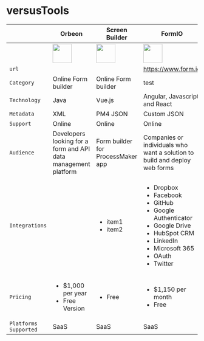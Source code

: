 # versusTools

|| Orbeon | Screen Builder | FormIO|
|--| --- | --- | --|
||<img src="https://a.fsdn.com/allura/s/orbeon-forms/icon?1606159310?&w=90" width="50px" height="">|<img src="https://avatars.githubusercontent.com/u/12500880?s=200&v=4" width="50px" height="50px">|<img src="https://a.fsdn.com/allura/s/form-io/icon?1663371722?&w=180" width="50px" height="50px">|
|`url`|  | | https://www.form.io|
|`Category`|Online Form builder |  Online Form builder|test|
|`Technology`|Java| Vue.js |Angular, Javascript, and React|
|`Metadata`|XML | PM4 JSON|Custom JSON|
|`Support`|Online | Online| Online|
|`Audience`|Developers looking for a form and API data management platform | Form builder for ProcessMaker app|Companies or individuals who want a solution to build and deploy web forms |
|`Integrations`|| <ul><li>item1</li><li>item2</li></ul>| <ul><li>Dropbox</li><li>Facebook</li><li>GitHub</li><li>Google Authenticator</li><li>Google Drive</li><li>HubSpot CRM</li><li>LinkedIn</li><li>Microsoft 365</li><li>OAuth</li><li>Twitter</li></ul>|
|`Pricing`|<ul><li>$1,000 per year</li><li>Free Version</li></ul>|<ul><li>Free</li></ul>|<ul><li>$1,150 per month</li><li>Free</li></ul>|
|`Platforms Supported`|SaaS|SaaS|SaaS|